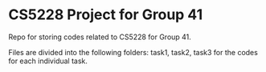 # CS5228 Project for Group 41
Repo for storing codes related to CS5228 for Group 41.

Files are divided into the following folders: task1, task2, task3 for the codes for each individual task.
